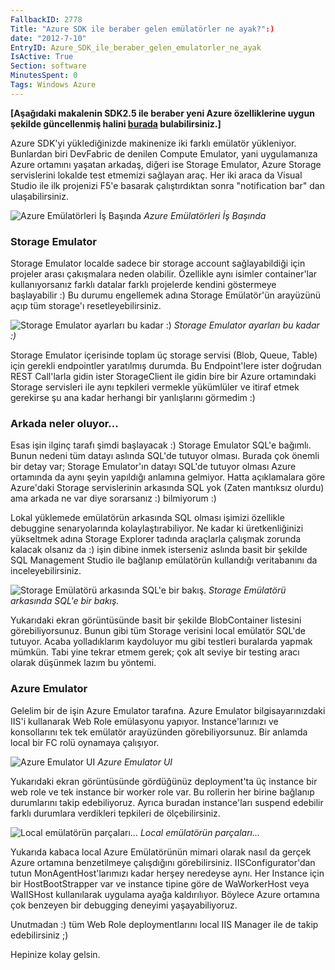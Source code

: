 ```yaml
---
FallbackID: 2778
Title: "Azure SDK ile beraber gelen emülatörler ne ayak?":)
date: "2012-7-10"
EntryID: Azure_SDK_ile_beraber_gelen_emulatorler_ne_ayak
IsActive: True
Section: software
MinutesSpent: 0
Tags: Windows Azure
---
```

**[Aşağıdaki makalenin SDK2.5 ile beraber yeni Azure özelliklerine uygun
şekilde güncellenmiş halini
[burada](http://daron.yondem.com/software/post/Azure_SDK_2_5_ile_beraber_gelen_emulatorler)
bulabilirsiniz.]**

Azure SDK'yi yüklediğinizde makinenize iki farklı emülatör yükleniyor.
Bunlardan biri DevFabric de denilen Compute Emulator, yani uygulamanıza
Azure ortamını yaşatan arkadaş, diğeri ise Storage Emulator, Azure
Storage servislerini lokalde test etmemizi sağlayan araç. Her iki araca
da Visual Studio ile ilk projenizi F5'e basarak çalıştırdıktan sonra
"notification bar" dan ulaşabilirsiniz.

![Azure Emülatörleri İş
Başında](media/Azure_SDK_ile_beraber_gelen_emulatorler_ne_ayak/emulator.jpg)
*Azure Emülatörleri İş Başında*

### Storage Emulator

Storage Emulator localde sadece bir storage account sağlayabildiği için
projeler arası çakışmalara neden olabilir. Özellikle aynı isimler
container'lar kullanıyorsanız farklı datalar farklı projelerde kendini
göstermeye başlayabilir :) Bu durumu engellemek adına Storage
Emülatör'ün arayüzünü açıp tüm storage'ı resetleyebilirsiniz.

![Storage Emulator ayarları bu kadar
:)](media/Azure_SDK_ile_beraber_gelen_emulatorler_ne_ayak/emulator2.jpg)
*Storage Emulator ayarları bu kadar :)*

Storage Emulator içerisinde toplam üç storage servisi (Blob, Queue,
Table) için gerekli endpointler yaratılmış durumda. Bu Endpoint'lere
ister doğrudan REST Call'larla gidin ister StorageClient ile gidin bire
bir Azure ortamındaki Storage servisleri ile aynı tepkileri vermekle
yükümlüler ve itiraf etmek gerekirse şu ana kadar herhangi bir
yanlışlarını görmedim :)

### Arkada neler oluyor...

Esas işin ilginç tarafı şimdi başlayacak :) Storage Emulator SQL'e
bağımlı. Bunun nedeni tüm datayı aslında SQL'de tutuyor olması. Burada
çok önemli bir detay var; Storage Emulator'ın datayı SQL'de tutuyor
olması Azure ortamında da aynı şeyin yapıldığı anlamına gelmiyor. Hatta
açıklamalara göre Azure'daki Storage servislerinin arkasında SQL yok
(Zaten mantıksız olurdu) ama arkada ne var diye sorarsanız :) bilmiyorum
:)

Lokal yüklemede emülatörün arkasında SQL olması işimizi özellikle
debuggine senaryolarında kolaylaştırabiliyor. Ne kadar ki
üretkenliğinizi yükseltmek adına Storage Explorer tadında araçlarla
çalışmak zorunda kalacak olsanız da :) işin dibine inmek isterseniz
aslında basit bir şekilde SQL Management Studio ile bağlanıp emülatörün
kullandığı veritabanını da inceleyebilirsiniz.

![Storage Emülatörü arkasında SQL'e bir
bakış.](media/Azure_SDK_ile_beraber_gelen_emulatorler_ne_ayak/emulator3.png)
*Storage Emülatörü arkasında SQL'e bir bakış.*

Yukarıdaki ekran görüntüsünde basit bir şekilde BlobContainer listesini
görebiliyorsunuz. Bunun gibi tüm Storage verisini local emülatör SQL'de
tutuyor. Acaba yolladıklarım kaydoluyor mu gibi testleri buralarda
yapmak mümkün. Tabi yine tekrar etmem gerek; çok alt seviye bir testing
aracı olarak düşünmek lazım bu yöntemi.

### Azure Emulator

Gelelim bir de işin Azure Emulator tarafına. Azure Emulator
bilgisayarınızdaki IIS'i kullanarak Web Role emülasyonu yapıyor.
Instance'larınızı ve konsollarını tek tek emülatör arayüzünden
görebiliyorsunuz. Bir anlamda local bir FC rolü oynamaya çalışıyor.

![Azure Emulator
UI](media/Azure_SDK_ile_beraber_gelen_emulatorler_ne_ayak/emulator4.png)
*Azure Emulator UI*

Yukarıdaki ekran görüntüsünde gördüğünüz deployment'ta üç instance bir
web role ve tek instance bir worker role var. Bu rollerin her birine
bağlanıp durumlarını takip edebiliyoruz. Ayrıca buradan instance'ları
suspend edebilir farklı durumlara verdikleri tepkileri de
ölçebilirsiniz.

![Local emülatörün
parçaları...](media/Azure_SDK_ile_beraber_gelen_emulatorler_ne_ayak/emulator5.png)
*Local emülatörün parçaları...*

Yukarıda kabaca local Azure Emülatörünün mimari olarak nasıl da gerçek
Azure ortamına benzetilmeye çalışdığını görebilirsiniz.
IISConfigurator'dan tutun MonAgentHost'larımızı kadar herşey neredeyse
aynı. Her Instance için bir HostBootStrapper var ve instance tipine göre
de WaWorkerHost veya WaIISHost kullanılarak uygulama ayağa kaldırılıyor.
Böylece Azure ortamına çok benzeyen bir debugging deneyimi
yaşayabiliyoruz.

Unutmadan :) tüm Web Role deploymentlarını local IIS Manager ile de
takip edebilirsiniz ;)

Hepinize kolay gelsin.


